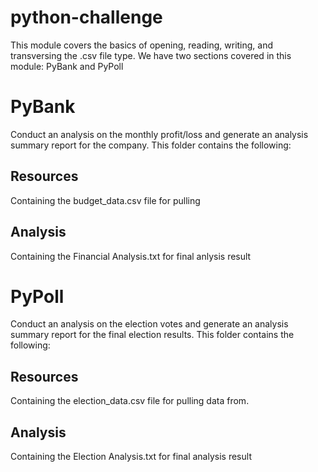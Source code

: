 # python-challenge
This module covers the basics of opening, reading, writing, and transversing the .csv file type. We have two sections covered in this module: PyBank and PyPoll
# PyBank
Conduct an analysis on the monthly profit/loss and generate an analysis summary report for the company.
This folder contains the following:
## Resources
Containing the budget_data.csv file for pulling
## Analysis
Containing the Financial Analysis.txt for final anlysis result
# PyPoll
Conduct an analysis on the election votes and generate an analysis summary report for the final election results.
This folder contains the following:
## Resources
Containing the election_data.csv file for pulling data from.
## Analysis
Containing the Election Analysis.txt for final analysis result
